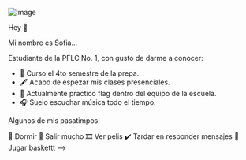 

![image](https://user-images.githubusercontent.com/99903725/154792344-883dec44-bc50-4ab0-ade5-d192ac8cc87e.png)



Hey 👋 

Mi nombre es Sofia...

Estudiante de la PFLC No. 1, con gusto de darme a conocer:

- 🏢 Curso el 4to semestre de la prepa.
- 🖋 Acabo de espezar mis clases presenciales.
- 🏈 Actualmente practico flag dentro del equipo de la escuela.
- 🎧 Suelo escuchar música todo el tiempo.


Algunos de mis pasatimpos:
   
   🦥 Dormir
     🚕 Salir mucho
       🎞 Ver pelis
         ✔ Tardar en responder mensajes
           🏀 Jugar baskettt
--> 
